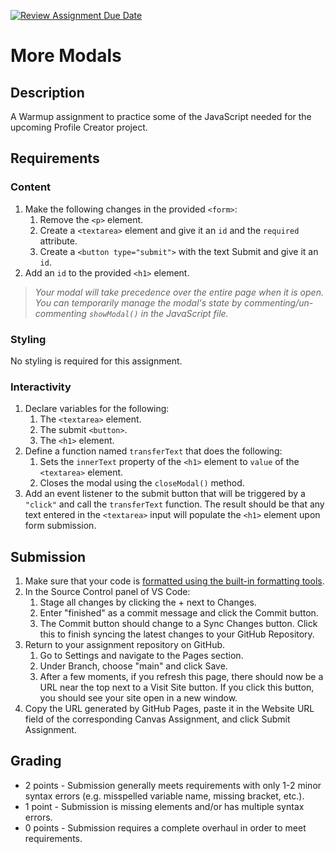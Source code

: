 [![Review Assignment Due Date](https://classroom.github.com/assets/deadline-readme-button-24ddc0f5d75046c5622901739e7c5dd533143b0c8e959d652212380cedb1ea36.svg)](https://classroom.github.com/a/tK8LUFWP)
# More Modals

## Description
A Warmup assignment to practice some of the JavaScript needed for the upcoming Profile Creator project.

## Requirements

### Content
1. Make the following changes in the provided `<form>`:
	1. Remove the `<p>` element.
	2. Create a `<textarea>` element and give it an `id` and the `required` attribute.
	3. Create a `<button type="submit">` with the text Submit and give it an `id`.
2. Add an `id` to the provided `<h1>` element.

>*Your modal will take precedence over the entire page when it is open. You can temporarily manage the modal's state by commenting/un-commenting `showModal()` in the JavaScript file.*

### Styling
No styling is required for this assignment.

### Interactivity
1. Declare variables for the following:
	1. The `<textarea>` element.
	2. The submit `<button>`.
	3. The `<h1>` element.
2. Define a function named `transferText` that does the following:
	1. Sets the `innerText` property of the `<h1>` element to `value` of the `<textarea>` element.
	2. Closes the modal using the `closeModal()` method.
3. Add an event listener to the submit button that will be triggered by a `"click"` and call the `transferText` function. The result should be that any text entered in the `<textarea>` input will populate the `<h1>` element upon form submission.

## Submission
1. Make sure that your code is [formatted using the built-in formatting tools](https://ims322.ersheff.com/docs/style-guide.html#formatting).
2. In the Source Control panel of VS Code:
	1. Stage all changes by clicking the + next to Changes.
	2. Enter "finished" as a commit message and click the Commit button.
	3. The Commit button should change to a Sync Changes button. Click this to finish syncing the latest changes to your GitHub Repository.
3. Return to your assignment repository on GitHub.
	1. Go to Settings and navigate to the Pages section.
	2. Under Branch, choose "main" and click Save.
	3. After a few moments, if you refresh this page, there should now be a URL near the top next to a Visit Site button. If you click this button, you should see your site open in a new window.
4. Copy the URL generated by GitHub Pages, paste it in the Website URL field of the corresponding Canvas Assignment, and click Submit Assignment.

## Grading
- 2 points - Submission generally meets requirements with only 1-2 minor syntax errors (e.g. misspelled variable name, missing bracket, etc.).
- 1 point - Submission is missing elements and/or has multiple syntax errors.
- 0 points - Submission requires a complete overhaul in order to meet requirements.